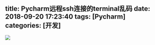 title: Pycharm远程ssh连接的terminal乱码
date: 2018-09-20 17:23:40
tags: [Pycharm]
categories: [开发]
---


![](https://upload-images.jianshu.io/upload_images/2572206-d219cfc4527e9dab.png?imageMogr2/auto-orient/strip%7CimageView2/2/w/1240)
